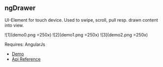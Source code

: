## ngDrawer

UI-Element for touch device. Used to swipe, scroll, pull resp. drawn content into view. 


![1](demo0.png =250x)
![2](demo1.png =250x)
![3](demo2.png =250x)


Requires: AngularJs


* [Demo](http://prefr.org/static/ng-drawer/demo/demo.html)
* [Api Reference](http://prefr.org/static/ng-drawer/docs])





